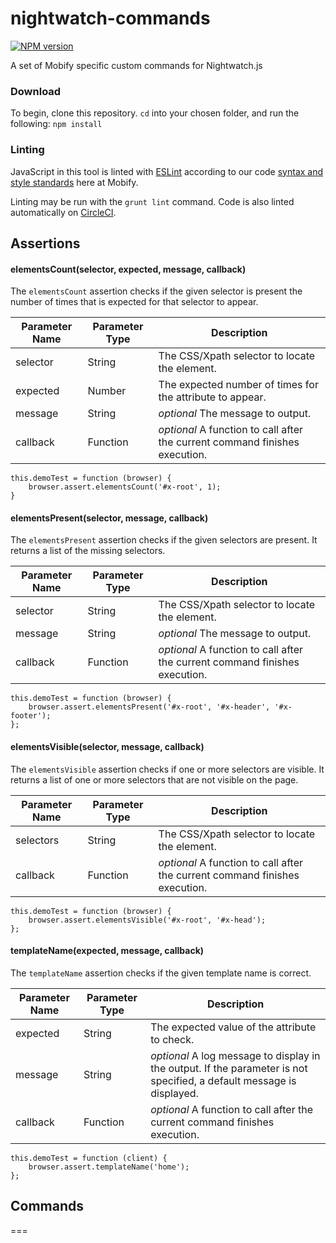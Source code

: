 nightwatch-commands
===================

[![NPM version](https://badge.fury.io/js/nightwatch-commands.svg)](http://badge.fury.io/js/nightwatch-commands)

A set of Mobify specific custom commands for Nightwatch.js

### Download
To begin, clone this repository. `cd` into your chosen folder, and run the following:
    `npm install`

### Linting
JavaScript in this tool is linted with [ESLint](http://eslint.org/) according to our code [syntax and style standards](https://github.com/mobify/mobify-code-style) here at Mobify.

Linting may be run with the `grunt lint` command. Code is also linted automatically on [CircleCI](https://circleci.com/).

## Assertions

#### elementsCount(selector, expected, message, callback)

The `elementsCount` assertion checks if the given selector is present the number of times that is expected for that selector to appear.

Parameter Name | Parameter Type | Description
--- | --- | ---
selector | String | The CSS/Xpath selector to locate the element.
expected | Number | The expected number of times for the attribute to appear.
message | String | _optional_ The message to output.
callback | Function | _optional_ A function to call after the current command finishes execution. 

```
this.demoTest = function (browser) {
    browser.assert.elementsCount('#x-root', 1);
}
```

#### elementsPresent(selector, message, callback)

The `elementsPresent` assertion checks if the given selectors are present. It returns a list of the missing selectors.

Parameter Name | Parameter Type | Description
--- | --- | ---
selector | String | The CSS/Xpath selector to locate the element.
message | String | _optional_ The message to output.
callback | Function | _optional_ A function to call after the current command finishes execution.

```
this.demoTest = function (browser) {
    browser.assert.elementsPresent('#x-root', '#x-header', '#x-footer');
};
```

#### elementsVisible(selector, message, callback)

The `elementsVisible` assertion checks if one or more selectors are visible. It returns a list of one or more selectors that are not visible on the page.

Parameter Name | Parameter Type | Description
--- | --- | ---
selectors | String | The CSS/Xpath selector to locate the element.
callback | Function | _optional_ A function to call after the current command finishes execution. 

```
this.demoTest = function (browser) {
    browser.assert.elementsVisible('#x-root', '#x-head');
};
```

#### templateName(expected, message, callback)

The `templateName` assertion checks if the given template name is correct.

Parameter Name | Parameter Type | Description
--- | --- | ---
expected | String | The expected value of the attribute to check.
message | String | _optional_ A log message to display in the output. If the parameter is not specified, a default message is displayed.
callback | Function | _optional_ A function to call after the current command finishes execution. 

```
this.demoTest = function (client) {
    browser.assert.templateName('home');
};
```

## Commands
===
